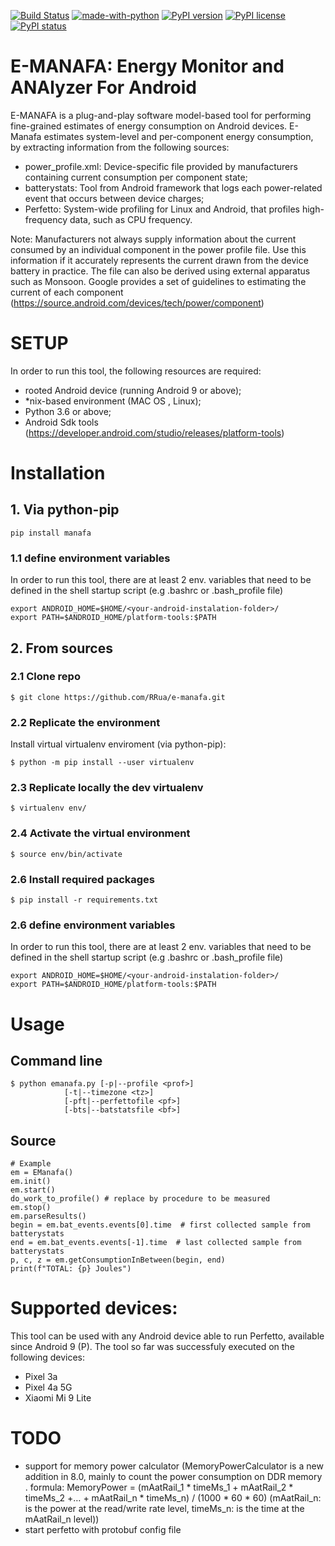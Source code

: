 [![Build Status](https://travis-ci.com/RRua/e-manafa.svg?branch=main)](https://travis-ci.com/RRua/e-manafa)
[![made-with-python](https://img.shields.io/badge/Made%20with-Python-1f425f.svg)](https://www.python.org/)
[![PyPI version](https://badge.fury.io/py/manafa.svg)](https://badge.fury.io/py/manafa)
[![PyPI license](https://img.shields.io/pypi/l/ansicolortags.svg)](https://pypi.python.org/pypi/manafa)
[![PyPI status](https://img.shields.io/pypi/status/ansicolortags.svg)](https://pypi.python.org/pypi/manafa)
# E-MANAFA: Energy Monitor and ANAlyzer For Android

E-MANAFA is a plug-and-play software model-based tool for performing fine-grained estimates of energy consumption on Android devices. E-Manafa estimates system-level  and per-component energy consumption, by extracting information from the following sources:

- power_profile.xml: Device-specific file provided by manufacturers containing current consumption per component state;
- batterystats: Tool from Android framework that logs each power-related event that occurs between device charges;
- Perfetto: System-wide profiling for Linux and Android, that profiles high-frequency data, such as CPU frequency.

Note: Manufacturers not always supply information about the current consumed by an individual component in the power profile file. Use this information if it accurately represents the current drawn from the device battery in practice. The file can also be derived using external apparatus such as Monsoon. Google provides a set of guidelines to estimating the current of each component (https://source.android.com/devices/tech/power/component)

# SETUP

In order to run this tool, the following resources are required:
- rooted Android device (running Android 9 or above);
- *nix-based environment (MAC OS , Linux);
- Python 3.6 or above;
- Android Sdk tools (https://developer.android.com/studio/releases/platform-tools)

# Installation

## 1. Via python-pip

```
pip install manafa
```

### 1.1 define environment variables

In order to run this tool, there are at least 2 env. variables that need to be defined in the shell startup script (e.g .bashrc or .bash_profile file)

```
export ANDROID_HOME=$HOME/<your-android-instalation-folder>/ 
export PATH=$ANDROID_HOME/platform-tools:$PATH
```

## 2. From sources

### 2.1 Clone repo

```
$ git clone https://github.com/RRua/e-manafa.git
```

### 2.2 Replicate the environment

Install virtual virtualenv enviroment  (via python-pip):
```
$ python -m pip install --user virtualenv
```
### 2.3 Replicate locally the dev virtualenv

```
$ virtualenv env/
```

### 2.4 Activate the virtual environment
```
$ source env/bin/activate
```

### 2.6 Install required packages
```
$ pip install -r requirements.txt

```
### 2.6 define environment variables

In order to run this tool, there are at least 2 env. variables that need to be defined in the shell startup script (e.g .bashrc or .bash_profile file)

```
export ANDROID_HOME=$HOME/<your-android-instalation-folder>/ 
export PATH=$ANDROID_HOME/platform-tools:$PATH
```
# Usage

## Command line

```
$ python emanafa.py [-p|--profile <prof>] 
            [-t|--timezone <tz>] 
            [-pft|--perfettofile <pf>] 
            [-bts|--batstatsfile <bf>] 
```

## Source

```
# Example 
em = EManafa()
em.init()
em.start()
do_work_to_profile() # replace by procedure to be measured 
em.stop()
em.parseResults()
begin = em.bat_events.events[0].time  # first collected sample from batterystats
end = em.bat_events.events[-1].time  # last collected sample from batterystats
p, c, z = em.getConsumptionInBetween(begin, end)
print(f"TOTAL: {p} Joules")
```

# Supported devices:
This tool can be used with any Android device able to run Perfetto, available since Android 9 (P). The tool so far was successfuly executed on the following devices:
- Pixel 3a
- Pixel 4a 5G
- Xiaomi Mi 9 Lite

# TODO
- support for memory power calculator (MemoryPowerCalculator is a new addition in 8.0, mainly to count the power consumption on DDR memory . formula: MemoryPower = (mAatRail_1 * timeMs_1 + mAatRail_2 * timeMs_2 +… + mAatRail_n * timeMs_n) / (1000 * 60 * 60) (mAatRail_n: is the power at the read/write rate level, timeMs_n: is the time at the mAatRail_n level))
- start perfetto with protobuf config file
